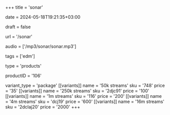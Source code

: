 +++
title = 'sonar'

date = 2024-05-18T19:21:35+03:00

draft = false

url = '/sonar'

audio = ['/mp3/sonar/sonar.mp3']

tags = ['edm']

type = 'products'

productID = '106'

variant_type = 'package'
[[variants]]
name = '50k streams'
sku = '748'
price = '35'
[[variants]]
name = '250k streams'
sku = '2djc91'
price = '100'
[[variants]]
name = '1m streams'
sku = '116'
price = '200'
[[variants]]
name = '4m streams'
sku = 'dcj19'
price = '600'
[[variants]]
name = '16m streams'
sku = '2dclaj20'
price = '2000'
+++
